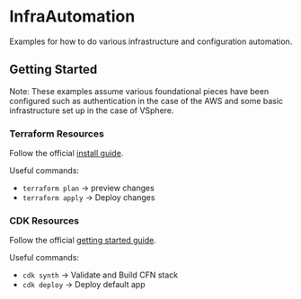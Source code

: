 # InfraAutomation
Examples for how to do various infrastructure and configuration automation.

## Getting Started

Note: These examples assume various foundational pieces have been configured such as authentication in the case of the AWS and some basic infrastructure set up in the case of VSphere.

### Terraform Resources
Follow the official [install guide](https://learn.hashicorp.com/tutorials/terraform/install-cli?in=terraform/aws-get-started).

Useful commands:
- `terraform plan` -> preview changes
- `terraform apply` -> Deploy changes

### CDK Resources
Follow the official [getting started guide](https://docs.aws.amazon.com/cdk/v2/guide/getting_started.html).

Useful commands:
- `cdk synth` -> Validate and Build CFN stack 
- `cdk deploy` -> Deploy default app
